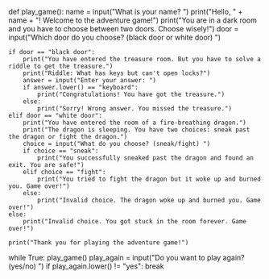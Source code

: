 def play_game():
    name = input("What is your name? ")
    print("Hello, " + name + "! Welcome to the adventure game!")
    print("You are in a dark room and you have to choose between two doors. Choose wisely!")
    door = input("Which door do you choose? (black door or white door) ")

    if door == "black door":
        print("You have entered the treasure room. But you have to solve a riddle to get the treasure.")
        print("Riddle: What has keys but can't open locks?")
        answer = input("Enter your answer: ")
        if answer.lower() == "keyboard":
            print("Congratulations! You have got the treasure.")
        else:
            print("Sorry! Wrong answer. You missed the treasure.")
    elif door == "white door":
        print("You have entered the room of a fire-breathing dragon.")
        print("The dragon is sleeping. You have two choices: sneak past the dragon or fight the dragon.")
        choice = input("What do you choose? (sneak/fight) ")
        if choice == "sneak":
            print("You successfully sneaked past the dragon and found an exit. You are safe!")
        elif choice == "fight":
            print("You tried to fight the dragon but it woke up and burned you. Game over!")
        else:
            print("Invalid choice. The dragon woke up and burned you. Game over!")
    else:
        print("Invalid choice. You got stuck in the room forever. Game over!")

    print("Thank you for playing the adventure game!")

while True:
    play_game()
    play_again = input("Do you want to play again? (yes/no) ")
    if play_again.lower() != "yes":
        break
